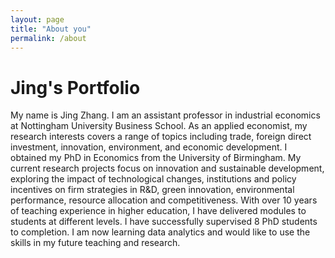 ```yaml
---
layout: page
title: "About you"
permalink: /about
---
```


# Jing's Portfolio

My name is Jing Zhang. I am an assistant professor in industrial economics at Nottingham University Business School. As an applied economist, my research interests covers a range of topics including trade, foreign direct investment, innovation, environment, and economic development. I obtained my PhD in Economics from the University of Birmingham. My current research projects focus on innovation and sustainable development, exploring the impact of technological changes, institutions and policy incentives on firm strategies in R&D, green innovation, environmental performance, resource allocation and competitiveness. With over 10 years of teaching experience in higher education, I have delivered modules to students at different levels. I have successfully supervised 8 PhD students to completion. I am now learning data analytics and would like to use the skills in my future teaching and research. 
